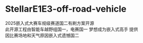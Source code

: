 # StellarE1E3-off-road-vehicle
2025嵌入式大赛车规级赛道国二有刷方案开源\
此开源工程由智能车越野组国一，电赛国一 梦想成为嵌入式高手 提供\
因比赛场地和天气原因嵌入式遗憾国二
